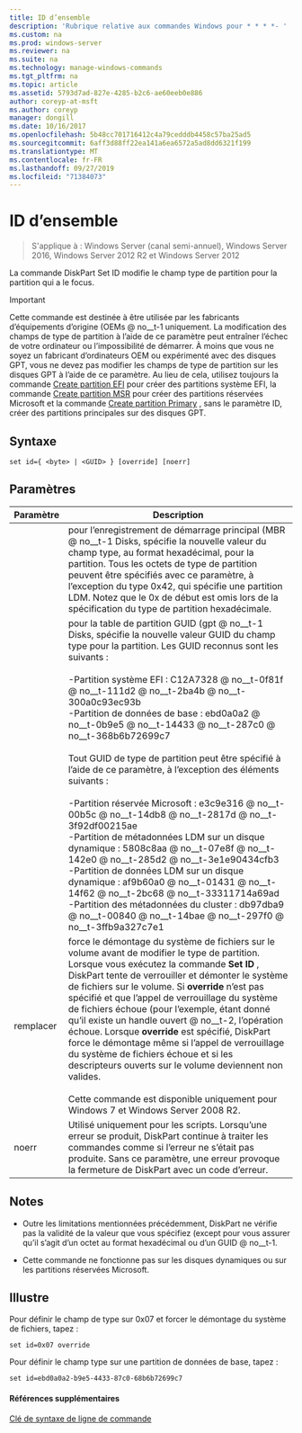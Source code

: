 ```yaml
---
title: ID d’ensemble
description: 'Rubrique relative aux commandes Windows pour * * * *- '
ms.custom: na
ms.prod: windows-server
ms.reviewer: na
ms.suite: na
ms.technology: manage-windows-commands
ms.tgt_pltfrm: na
ms.topic: article
ms.assetid: 5793d7ad-827e-4285-b2c6-ae60eeb0e886
author: coreyp-at-msft
ms.author: coreyp
manager: dongill
ms.date: 10/16/2017
ms.openlocfilehash: 5b48cc701716412c4a79cedddb4458c57ba25ad5
ms.sourcegitcommit: 6aff3d88ff22ea141a6ea6572a5ad8dd6321f199
ms.translationtype: MT
ms.contentlocale: fr-FR
ms.lasthandoff: 09/27/2019
ms.locfileid: "71384073"
---
```

# <a name="set-id"></a>ID d’ensemble

>S'applique à : Windows Server (canal semi-annuel), Windows Server 2016, Windows Server 2012 R2 et Windows Server 2012

La commande DiskPart Set ID modifie le champ type de partition pour la partition qui a le focus.  
  
> [!IMPORTANT]  
> Cette commande est destinée à être utilisée par les fabricants d’équipements d’origine \(OEMs @ no__t-1 uniquement. La modification des champs de type de partition à l’aide de ce paramètre peut entraîner l’échec de votre ordinateur ou l’impossibilité de démarrer. À moins que vous ne soyez un fabricant d’ordinateurs OEM ou expérimenté avec des disques GPT, vous ne devez pas modifier les champs de type de partition sur les disques GPT à l’aide de ce paramètre. Au lieu de cela, utilisez toujours la commande [Create partition EFI](create-partition-efi.md) pour créer des partitions système EFI, la commande [Create partition MSR](create-partition-msr.md) pour créer des partitions réservées Microsoft et la commande [Create partition Primary](create-partition-primary.md) , sans le paramètre ID, créer des partitions principales sur des disques GPT.  
  
  
  
## <a name="syntax"></a>Syntaxe  
  
```  
set id={ <byte> | <GUID> } [override] [noerr]  
```  
  
## <a name="parameters"></a>Paramètres  
  
| Paramètre |                                                                                                                                                                                                                                                                                                                                                                   Description                                                                                                                                                                                                                                                                                                                                                                   |
|-----------|-------------------------------------------------------------------------------------------------------------------------------------------------------------------------------------------------------------------------------------------------------------------------------------------------------------------------------------------------------------------------------------------------------------------------------------------------------------------------------------------------------------------------------------------------------------------------------------------------------------------------------------------------------------------------------------------------------------------------------------------------|
|  <byte>   |                                                                                                                                                                                                       pour l’enregistrement de démarrage principal \(MBR @ no__t-1 Disks, spécifie la nouvelle valeur du champ type, au format hexadécimal, pour la partition. Tous les octets de type de partition peuvent être spécifiés avec ce paramètre, à l’exception du type 0x42, qui spécifie une partition LDM. Notez que le 0x de début est omis lors de la spécification du type de partition hexadécimale.                                                                                                                                                                                                       |
|  <GUID>   | pour la table de partition GUID \(gpt @ no__t-1 Disks, spécifie la nouvelle valeur GUID du champ type pour la partition. Les GUID reconnus sont les suivants :<br /><br />-Partition système EFI : C12A7328 @ no__t-0f81f @ no__t-111d2 @ no__t-2ba4b @ no__t-300a0c93ec93b<br />-Partition de données de base : ebd0a0a2 @ no__t-0b9e5 @ no__t-14433 @ no__t-287c0 @ no__t-368b6b72699c7<br /><br />Tout GUID de type de partition peut être spécifié à l’aide de ce paramètre, à l’exception des éléments suivants :<br /><br />-Partition réservée Microsoft : e3c9e316 @ no__t-00b5c @ no__t-14db8 @ no__t-2817d @ no__t-3f92df00215ae<br />-Partition de métadonnées LDM sur un disque dynamique : 5808c8aa @ no__t-07e8f @ no__t-142e0 @ no__t-285d2 @ no__t-3e1e90434cfb3<br />-Partition de données LDM sur un disque dynamique : af9b60a0 @ no__t-01431 @ no__t-14f62 @ no__t-2bc68 @ no__t-33311714a69ad<br />-Partition des métadonnées du cluster : db97dba9 @ no__t-00840 @ no__t-14bae @ no__t-297f0 @ no__t-3ffb9a327c7e1 |
| remplacer  |                                                                force le démontage du système de fichiers sur le volume avant de modifier le type de partition. Lorsque vous exécutez la commande **Set ID** , DiskPart tente de verrouiller et démonter le système de fichiers sur le volume. Si **override** n’est pas spécifié et que l’appel de verrouillage du système de fichiers échoue \(pour l’exemple, étant donné qu’il existe un handle ouvert @ no__t-2, l’opération échoue. Lorsque **override** est spécifié, DiskPart force le démontage même si l’appel de verrouillage du système de fichiers échoue et si les descripteurs ouverts sur le volume deviennent non valides.<br /><br />Cette commande est disponible uniquement pour Windows 7 et Windows Server 2008 R2.                                                                 |
|   noerr   |                                                                                                                                                                                                                                                                    Utilisé uniquement pour les scripts. Lorsqu’une erreur se produit, DiskPart continue à traiter les commandes comme si l’erreur ne s’était pas produite. Sans ce paramètre, une erreur provoque la fermeture de DiskPart avec un code d’erreur.                                                                                                                                                                                                                                                                    |
  
## <a name="remarks"></a>Notes  
  
-   Outre les limitations mentionnées précédemment, DiskPart ne vérifie pas la validité de la valeur que vous spécifiez \(except pour vous assurer qu’il s’agit d’un octet au format hexadécimal ou d’un GUID @ no__t-1.  
  
-   Cette commande ne fonctionne pas sur les disques dynamiques ou sur les partitions réservées Microsoft.  
  
## <a name="BKMK_examples"></a>Illustre  
Pour définir le champ de type sur 0x07 et forcer le démontage du système de fichiers, tapez :  
  
```  
set id=0x07 override  
```  
  
Pour définir le champ type sur une partition de données de base, tapez :  
  
```  
set id=ebd0a0a2-b9e5-4433-87c0-68b6b72699c7  
```  
  
#### <a name="additional-references"></a>Références supplémentaires  
[Clé de syntaxe de ligne de commande](command-line-syntax-key.md)  
  

  

